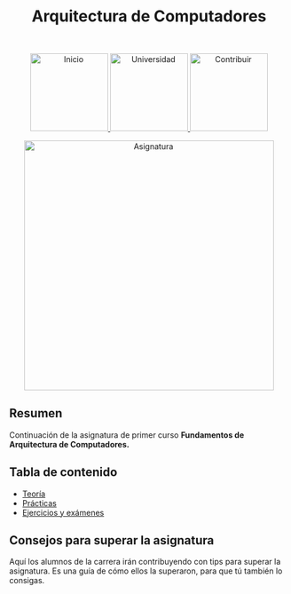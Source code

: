 <h1 align="center"> Arquitectura de Computadores </h1> <br>
<p align="center">
          <a 		href="../../../../README.md">
  <img alt="Inicio" title="Inicio" src="../../../../imagenes/boton-inicio.png" width="140">
  </a>
      <a 		href="../../../README.md">
  <img alt="Universidad" title="Universidad" src="../../../../imagenes/boton-universidad.png" width="140">
  </a>
        <a 		href="../../../../doc/CONTRIBUIR.md">
  <img alt="Contribuir" title="Contribuir" src="../../../../imagenes/boton-contribuir.png" width="140">
  </a>
</p>
<p align="center">
    <img alt="Asignatura" title="Asignatura" src="../../../../imagenes/asignatura.png" width="450">
</p>



## Resumen

Continuación de la asignatura de primer curso **Fundamentos de Arquitectura de Computadores.**



## Tabla de contenido

- [Teoría](Teoría)
- [Prácticas](Prácticas)
- [Ejercicios y exámenes](Apoyo)



## Consejos para superar la asignatura

Aquí los alumnos de la carrera irán contribuyendo con tips para superar la asignatura. Es una guía de cómo ellos la superaron, para que tú también lo consigas. 


